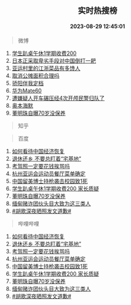 <div align="center"><h2>实时热搜榜</h2><h4>2023-08-29 12:45:01</h4></div>

> 微博  

1. [学生趴桌午休1学期收费200](https://s.weibo.com/weibo?q=%23%E5%AD%A6%E7%94%9F%E8%B6%B4%E6%A1%8C%E5%8D%88%E4%BC%911%E5%AD%A6%E6%9C%9F%E6%94%B6%E8%B4%B9200%23&t=31&band_rank=1&Refer=top)<br />
2. [日本正采取卑劣手段对中国倒打一耙](https://s.weibo.com/weibo?q=%23%E6%97%A5%E6%9C%AC%E6%AD%A3%E9%87%87%E5%8F%96%E5%8D%91%E5%8A%A3%E6%89%8B%E6%AE%B5%E5%AF%B9%E4%B8%AD%E5%9B%BD%E5%80%92%E6%89%93%E4%B8%80%E8%80%99%23&t=31&band_rank=2&Refer=top)<br />
3. [亚运村里的江浙菜品有多馋人](https://s.weibo.com/weibo?q=%23%E4%BA%9A%E8%BF%90%E6%9D%91%E9%87%8C%E7%9A%84%E6%B1%9F%E6%B5%99%E8%8F%9C%E5%93%81%E6%9C%89%E5%A4%9A%E9%A6%8B%E4%BA%BA%23&t=31&band_rank=3&Refer=top)<br />
4. [取消公摊面积合理吗](https://s.weibo.com/weibo?q=%23%E5%8F%96%E6%B6%88%E5%85%AC%E6%91%8A%E9%9D%A2%E7%A7%AF%E5%90%88%E7%90%86%E5%90%97%23&t=31&band_rank=4&Refer=top)<br />
5. [骄阳伴我定档](https://s.weibo.com/weibo?q=%23%E9%AA%84%E9%98%B3%E4%BC%B4%E6%88%91%E5%AE%9A%E6%A1%A3%23&t=31&band_rank=5&Refer=top)<br />
6. [华为Mate60](https://s.weibo.com/weibo?q=%E5%8D%8E%E4%B8%BAMate60&t=31&band_rank=6&Refer=top)<br />
7. [遭嫌疑人开车碾压经4次开颅民警归队了](https://s.weibo.com/weibo?q=%23%E9%81%AD%E5%AB%8C%E7%96%91%E4%BA%BA%E5%BC%80%E8%BD%A6%E7%A2%BE%E5%8E%8B%E7%BB%8F4%E6%AC%A1%E5%BC%80%E9%A2%85%E6%B0%91%E8%AD%A6%E5%BD%92%E9%98%9F%E4%BA%86%23&t=31&band_rank=7&Refer=top)<br />
8. [奥本海默](https://s.weibo.com/weibo?q=%E5%A5%A5%E6%9C%AC%E6%B5%B7%E9%BB%98&t=31&band_rank=8&Refer=top)<br />
9. [董明珠自曝70岁没保养](https://s.weibo.com/weibo?q=%23%E8%91%A3%E6%98%8E%E7%8F%A0%E8%87%AA%E6%9B%9D70%E5%B2%81%E6%B2%A1%E4%BF%9D%E5%85%BB%23&t=31&band_rank=9&Refer=top)<br />

> 知乎  


> 百度  

1. [如何看待中国经济恢复](https://www.baidu.com/s?wd=%E5%A6%82%E4%BD%95%E7%9C%8B%E5%BE%85%E4%B8%AD%E5%9B%BD%E7%BB%8F%E6%B5%8E%E6%81%A2%E5%A4%8D&sa=fyb_news&rsv_dl=fyb_news)<br />
2. [退休还乡 不要总盯着“宅基地”](https://www.baidu.com/s?wd=%E9%80%80%E4%BC%91%E8%BF%98%E4%B9%A1+%E4%B8%8D%E8%A6%81%E6%80%BB%E7%9B%AF%E7%9D%80%E2%80%9C%E5%AE%85%E5%9F%BA%E5%9C%B0%E2%80%9D&sa=fyb_news&rsv_dl=fyb_news)<br />
3. [考驾照一定要花钱挨骂吗](https://www.baidu.com/s?wd=%E8%80%83%E9%A9%BE%E7%85%A7%E4%B8%80%E5%AE%9A%E8%A6%81%E8%8A%B1%E9%92%B1%E6%8C%A8%E9%AA%82%E5%90%97&sa=fyb_news&rsv_dl=fyb_news)<br />
4. [杭州亚运会运动员餐厅菜单确定](https://www.baidu.com/s?wd=%E6%9D%AD%E5%B7%9E%E4%BA%9A%E8%BF%90%E4%BC%9A%E8%BF%90%E5%8A%A8%E5%91%98%E9%A4%90%E5%8E%85%E8%8F%9C%E5%8D%95%E7%A1%AE%E5%AE%9A&sa=fyb_news&rsv_dl=fyb_news)<br />
5. [中国留美博士持枪袭击校园致1死](https://www.baidu.com/s?wd=%E4%B8%AD%E5%9B%BD%E7%95%99%E7%BE%8E%E5%8D%9A%E5%A3%AB%E6%8C%81%E6%9E%AA%E8%A2%AD%E5%87%BB%E6%A0%A1%E5%9B%AD%E8%87%B41%E6%AD%BB&sa=fyb_news&rsv_dl=fyb_news)<br />
6. [学生趴桌午休1学期收费200 家长质疑](https://www.baidu.com/s?wd=%E5%AD%A6%E7%94%9F%E8%B6%B4%E6%A1%8C%E5%8D%88%E4%BC%911%E5%AD%A6%E6%9C%9F%E6%94%B6%E8%B4%B9200+%E5%AE%B6%E9%95%BF%E8%B4%A8%E7%96%91&sa=fyb_news&rsv_dl=fyb_news)<br />
7. [董明珠自曝70岁没保养](https://www.baidu.com/s?wd=%E8%91%A3%E6%98%8E%E7%8F%A0%E8%87%AA%E6%9B%9D70%E5%B2%81%E6%B2%A1%E4%BF%9D%E5%85%BB&sa=fyb_news&rsv_dl=fyb_news)<br />
8. [缅甸赌诈团伙头目大致为这三类人](https://www.baidu.com/s?wd=%E7%BC%85%E7%94%B8%E8%B5%8C%E8%AF%88%E5%9B%A2%E4%BC%99%E5%A4%B4%E7%9B%AE%E5%A4%A7%E8%87%B4%E4%B8%BA%E8%BF%99%E4%B8%89%E7%B1%BB%E4%BA%BA&sa=fyb_news&rsv_dl=fyb_news)<br />
9. [#胡歌深夜晒照发文道歉#](https://www.baidu.com/s?wd=%23%E8%83%A1%E6%AD%8C%E6%B7%B1%E5%A4%9C%E6%99%92%E7%85%A7%E5%8F%91%E6%96%87%E9%81%93%E6%AD%89%23&sa=fyb_news&rsv_dl=fyb_news)<br />

> 哔哩哔哩  

1. [如何看待中国经济恢复](https://www.baidu.com/s?wd=%E5%A6%82%E4%BD%95%E7%9C%8B%E5%BE%85%E4%B8%AD%E5%9B%BD%E7%BB%8F%E6%B5%8E%E6%81%A2%E5%A4%8D&sa=fyb_news&rsv_dl=fyb_news)<br />
2. [退休还乡 不要总盯着“宅基地”](https://www.baidu.com/s?wd=%E9%80%80%E4%BC%91%E8%BF%98%E4%B9%A1+%E4%B8%8D%E8%A6%81%E6%80%BB%E7%9B%AF%E7%9D%80%E2%80%9C%E5%AE%85%E5%9F%BA%E5%9C%B0%E2%80%9D&sa=fyb_news&rsv_dl=fyb_news)<br />
3. [考驾照一定要花钱挨骂吗](https://www.baidu.com/s?wd=%E8%80%83%E9%A9%BE%E7%85%A7%E4%B8%80%E5%AE%9A%E8%A6%81%E8%8A%B1%E9%92%B1%E6%8C%A8%E9%AA%82%E5%90%97&sa=fyb_news&rsv_dl=fyb_news)<br />
4. [杭州亚运会运动员餐厅菜单确定](https://www.baidu.com/s?wd=%E6%9D%AD%E5%B7%9E%E4%BA%9A%E8%BF%90%E4%BC%9A%E8%BF%90%E5%8A%A8%E5%91%98%E9%A4%90%E5%8E%85%E8%8F%9C%E5%8D%95%E7%A1%AE%E5%AE%9A&sa=fyb_news&rsv_dl=fyb_news)<br />
5. [中国留美博士持枪袭击校园致1死](https://www.baidu.com/s?wd=%E4%B8%AD%E5%9B%BD%E7%95%99%E7%BE%8E%E5%8D%9A%E5%A3%AB%E6%8C%81%E6%9E%AA%E8%A2%AD%E5%87%BB%E6%A0%A1%E5%9B%AD%E8%87%B41%E6%AD%BB&sa=fyb_news&rsv_dl=fyb_news)<br />
6. [学生趴桌午休1学期收费200 家长质疑](https://www.baidu.com/s?wd=%E5%AD%A6%E7%94%9F%E8%B6%B4%E6%A1%8C%E5%8D%88%E4%BC%911%E5%AD%A6%E6%9C%9F%E6%94%B6%E8%B4%B9200+%E5%AE%B6%E9%95%BF%E8%B4%A8%E7%96%91&sa=fyb_news&rsv_dl=fyb_news)<br />
7. [董明珠自曝70岁没保养](https://www.baidu.com/s?wd=%E8%91%A3%E6%98%8E%E7%8F%A0%E8%87%AA%E6%9B%9D70%E5%B2%81%E6%B2%A1%E4%BF%9D%E5%85%BB&sa=fyb_news&rsv_dl=fyb_news)<br />
8. [缅甸赌诈团伙头目大致为这三类人](https://www.baidu.com/s?wd=%E7%BC%85%E7%94%B8%E8%B5%8C%E8%AF%88%E5%9B%A2%E4%BC%99%E5%A4%B4%E7%9B%AE%E5%A4%A7%E8%87%B4%E4%B8%BA%E8%BF%99%E4%B8%89%E7%B1%BB%E4%BA%BA&sa=fyb_news&rsv_dl=fyb_news)<br />
9. [#胡歌深夜晒照发文道歉#](https://www.baidu.com/s?wd=%23%E8%83%A1%E6%AD%8C%E6%B7%B1%E5%A4%9C%E6%99%92%E7%85%A7%E5%8F%91%E6%96%87%E9%81%93%E6%AD%89%23&sa=fyb_news&rsv_dl=fyb_news)<br />
